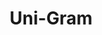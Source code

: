 ---
title: "Uni-Gram"

categories: ['']

tags: ['Uni-Gram']

arabic: ['النحو الأحادي']

publishers: ['المعالجة اﻵلية للنصوص العربية']

types: "word"

slug: ""
---